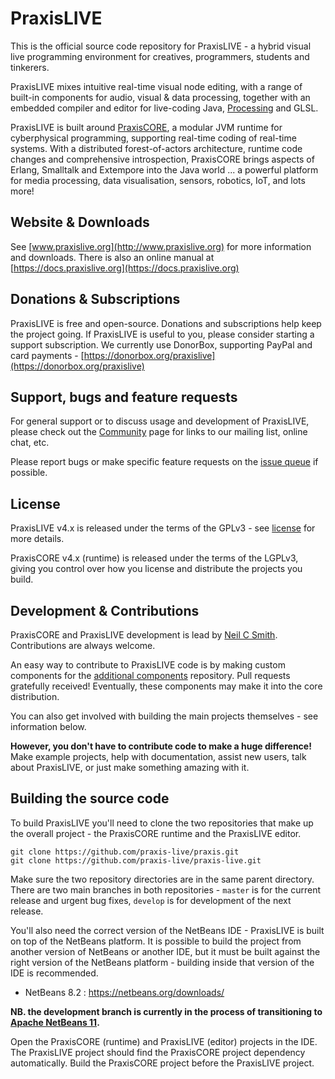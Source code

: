 # PraxisLIVE

This is the official source code repository for PraxisLIVE - a hybrid visual live programming environment for creatives, programmers, students and tinkerers.

PraxisLIVE mixes intuitive real-time visual node editing, with a range of built-in components for audio, visual & data processing, together with an embedded compiler and editor for live-coding Java, [Processing](https://processing.org/) and GLSL.

PraxisLIVE is built around [PraxisCORE](https://www.praxislive.org/core/), a modular JVM runtime for cyberphysical programming, supporting real-time coding of real-time systems. With a distributed forest-of-actors architecture, runtime code changes and comprehensive introspection, PraxisCORE brings aspects of Erlang, Smalltalk and Extempore into the Java world ... a powerful platform for media processing, data visualisation, sensors, robotics, IoT, and lots more! 

## Website & Downloads

See [www.praxislive.org](http://www.praxislive.org) for more information and downloads. There is also an online manual at [https://docs.praxislive.org](https://docs.praxislive.org)

## Donations & Subscriptions

PraxisLIVE is free and open-source. Donations and subscriptions help keep the project going. If PraxisLIVE is useful to you, please consider starting a support subscription. We currently use DonorBox, supporting PayPal and card payments - [https://donorbox.org/praxislive](https://donorbox.org/praxislive)

## Support, bugs and feature requests

For general support or to discuss usage and development of PraxisLIVE, please check out the [Community](https://www.praxislive.org/community/) page for links to our mailing list, online chat, etc.

Please report bugs or make specific feature requests on the [issue queue](https://github.com/praxis-live/support/issues) if possible.

## License

PraxisLIVE v4.x is released under the terms of the GPLv3 - see [license](LICENSE.md) for more details.

PraxisCORE v4.x (runtime) is released under the terms of the LGPLv3, giving you control over how you license and distribute the projects you build.

## Development & Contributions

PraxisCORE and PraxisLIVE development is lead by [Neil C Smith](https://www.neilcsmith.net/). Contributions are always welcome.

An easy way to contribute to PraxisLIVE code is by making custom components for the [additional components](https://github.com/praxis-live/pxg) repository. Pull requests gratefully received! Eventually, these components may make it into the core distribution.

You can also get involved with building the main projects themselves - see information below.

**However, you don't have to contribute code to make a huge difference!** Make example projects, help with documentation, assist new users, talk about PraxisLIVE, or just make something amazing with it.

## Building the source code

To build PraxisLIVE you'll need to clone the two repositories that make up the overall project - the PraxisCORE runtime and the PraxisLIVE editor.

```
git clone https://github.com/praxis-live/praxis.git
git clone https://github.com/praxis-live/praxis-live.git

```

Make sure the two repository directories are in the same parent directory. There are two main branches in both repositories - `master` is for the current release and urgent bug fixes, `develop` is for development of the next release.

You'll also need the correct version of the NetBeans IDE - PraxisLIVE is built on top of the NetBeans platform. It is possible to build the project from another version of NetBeans or another IDE, but it must be built against the right version of the NetBeans platform - building inside that version of the IDE is recommended.

- NetBeans 8.2 : https://netbeans.org/downloads/

**NB. the development branch is currently in the process of transitioning to [Apache NetBeans 11](https://netbeans.apache.org/).**

Open the PraxisCORE (runtime) and PraxisLIVE (editor) projects in the IDE. The PraxisLIVE project should find the PraxisCORE project dependency automatically. Build the PraxisCORE project before the PraxisLIVE project.
